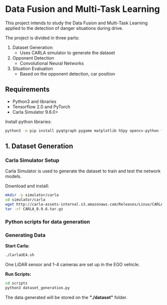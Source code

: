 # Data Fusion and Multi-Task Learning

This project intends to study the Data Fusion and Multi-Task Learning
applied to the detection of danger situations during drive.

The project is divided in three parts:
1. Dataset Generation:
    - Uses CARLA simulator to generate the dataset
2. Opponent Detection
    - Convolutional Neural Networks
3. Situation Evaluation
    - Based on the opponent detection, car position

## Requirements

- Python3 and libraries
- Tensorflow 2.0 and PyTorch
- Carla Simulator 9.6.0+

Install python libraries:
```bash
python3 -m pip install pyqtgraph pygame matplotlib h5py opencv-python future numpy jupyter PyQt5 open3d
```

## 1. Dataset Generation

### Carla Simulator Setup

Carla Simulator is used to generate the dataset to train and test the network models.

Download and install:
```bash
mkdir -p simulator/carla
cd simulator/carla
wget http://carla-assets-internal.s3.amazonaws.com/Releases/Linux/CARLA_0.9.6.tar.gz
tar -xf CARLA_0.9.6.tar.gz
```

### Python scripts for data generation



### Generating Data

**Start Carla:**

```bash
./CarlaUE4.sh
```

One LiDAR sensor and 1-4 cameras are set up in the EGO vehicle.

**Run Scripts:**

```bash
cd scripts
python3 dataset_generation.py
```

The data generated will be stored on the **"./dataset"** folder.


